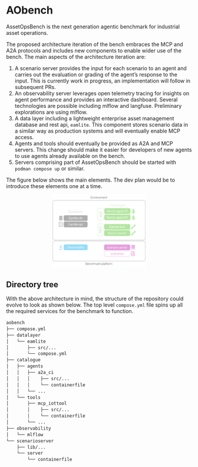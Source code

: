 # AObench

AssetOpsBench is the next generation agentic benchmark for industrial asset operations. 

The proposed architecture iteration of the bench embraces the MCP and A2A protocols and includes new components to enable wider use of the bench.
The main aspects of the architecture iteration are: 

1. A scenario server provides the input for each scenario to an agent and carries out the evaluation or grading of the agent’s response to the input.   This is currently work in progress, an implementation will follow in subsequent PRs.   
2. An observability server leverages open telemetry tracing for insights on agent performance and provides an interactive dashboard. Several technologies are possible including mlflow and langfuse. Preliminary explorations are using mlflow.   
3. A data layer including a lightweight enterprise asset management database and rest api, `eamlite`. This component stores scenario data in a similar way as production systems and will eventually enable MCP access.   
4. Agents and tools should eventually be provided as A2A and MCP servers. This change should make it easier for developers of new agents to use agents already available on the bench.  
5. Servers comprising part of AssetOpsBench should be started with `podman compose up` or similar.    


The figure below shows the main elements. The dev plan would be to introduce these elements one at a time.

<p align=center><img src="doc/arch_ao.png" width=50% height=50%></p>


## Directory tree

With the above architecture in mind, the structure of the  repository could evolve to look as shown below.
The top level `compose.yml` file spins up all the required services for the benchmark to function. 

```sh
aobench
├── compose.yml
├── datalayer
│   └── eamlite
│       ├── src/... 
│       └── compose.yml
├── catalogue​
│   ├── agents​
│   │   ├── a2a_ci
│   │   │    ├── src/...  
│   │   │    └── containerfile
│   │   └── ...
│   └── tools
│       ├── mcp_iottool
│       │    ├── src/...
│       │    └── containerfile
│       └── ...
├── observability
│   └── mlflow
└── scenarioserver​
    ├── lib/...
    └── server
        └── containerfile
```


